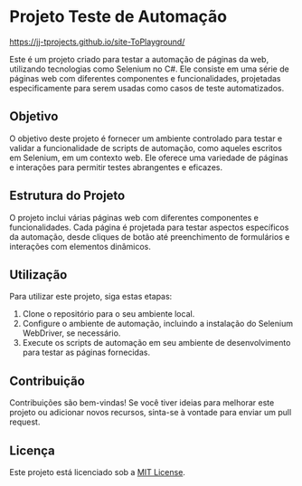 # Projeto Teste de Automação

https://jj-tprojects.github.io/site-ToPlayground/

Este é um projeto criado para testar a automação de páginas da web, utilizando tecnologias como Selenium no C#. Ele consiste em uma série de páginas web com diferentes componentes e funcionalidades, projetadas especificamente para serem usadas como casos de teste automatizados.

## Objetivo

O objetivo deste projeto é fornecer um ambiente controlado para testar e validar a funcionalidade de scripts de automação, como aqueles escritos em Selenium, em um contexto web. Ele oferece uma variedade de páginas e interações para permitir testes abrangentes e eficazes.

## Estrutura do Projeto

O projeto inclui várias páginas web com diferentes componentes e funcionalidades. Cada página é projetada para testar aspectos específicos da automação, desde cliques de botão até preenchimento de formulários e interações com elementos dinâmicos.

## Utilização

Para utilizar este projeto, siga estas etapas:

1. Clone o repositório para o seu ambiente local.
2. Configure o ambiente de automação, incluindo a instalação do Selenium WebDriver, se necessário.
3. Execute os scripts de automação em seu ambiente de desenvolvimento para testar as páginas fornecidas.

## Contribuição

Contribuições são bem-vindas! Se você tiver ideias para melhorar este projeto ou adicionar novos recursos, sinta-se à vontade para enviar um pull request. 

## Licença

Este projeto está licenciado sob a [MIT License](LICENSE).
